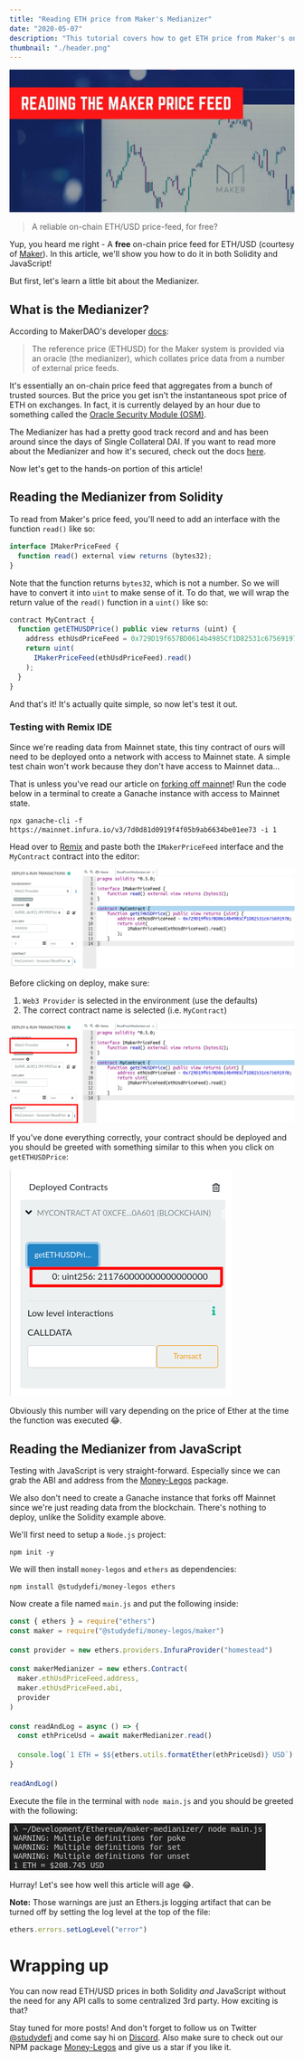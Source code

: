 ```yaml
---
title: "Reading ETH price from Maker's Medianizer"
date: "2020-05-07"
description: "This tutorial covers how to get ETH price from Maker's on-chain Medianizer in both Solidity and Javasript."
thumbnail: "./header.png"
---
```


![header image](./header.jpg)

> A reliable on-chain ETH/USD price-feed, for free?

Yup, you heard me right - A **free** on-chain price feed for ETH/USD (courtesy of [Maker](https://makerdao.com/)). In this article, we'll show you how to do it in both Solidity and JavaScript!

But first, let's learn a little bit about the Medianizer.

## What is the Medianizer?

According to MakerDAO's developer [docs](https://developer.makerdao.com/feeds/):

> The reference price (ETHUSD) for the Maker system is provided via an oracle (the medianizer), which collates price data from a number of external price feeds.

It's essentially an on-chain price feed that aggregates from a bunch of trusted sources. But the price you get isn't the instantaneous spot price of ETH on exchanges. In fact, it is currently delayed by an hour due to something called the [Oracle Security Module (OSM)](https://docs.makerdao.com/smart-contract-modules/oracle-module/oracle-security-module-osm-detailed-documentation).

The Medianizer has had a pretty good track record and and has been around since the days of Single Collateral DAI. If you want to read more about the Medianizer and how it's secured, check out the docs [here](https://community-development.makerdao.com/makerdao-mcd-faqs/faqs/oracles).

Now let's get to the hands-on portion of this article!

## Reading the Medianizer from Solidity

To read from Maker's price feed, you'll need to add an interface with the function `read()` like so:

```js
interface IMakerPriceFeed {
  function read() external view returns (bytes32);
}
```

Note that the function returns `bytes32`, which is not a number. So we will have to convert it into `uint` to make sense of it. To do that, we will wrap the return value of the `read()` function in a `uint()` like so:

```js
contract MyContract {
  function getETHUSDPrice() public view returns (uint) {
    address ethUsdPriceFeed = 0x729D19f657BD0614b4985Cf1D82531c67569197B;
    return uint(
      IMakerPriceFeed(ethUsdPriceFeed).read()
    );
  }
}
```

And that's it! It's actually quite simple, so now let's test it out.

### Testing with Remix IDE

Since we're reading data from Mainnet state, this tiny contract of ours will need to be deployed onto a network with access to Mainnet state. A simple test chain won't work because they don't have access to Mainnet data...

That is unless you've read our article on [forking off mainnet](/forking-off-mainnet/)! Run the code below in a terminal to create a Ganache instance with access to Mainnet state.

```shell
npx ganache-cli -f https://mainnet.infura.io/v3/7d0d81d0919f4f05b9ab6634be01ee73 -i 1
```

Head over to [Remix](https://remix.ethereum.org/) and paste both the `IMakerPriceFeed` interface and the `MyContract` contract into the editor:

![remix image](./remix.png)

Before clicking on deploy, make sure:

1. `Web3 Provider` is selected in the environment (use the defaults)
2. The correct contract name is selected (i.e. `MyContract`)

![remix image](./remix_annotated.png)

If you've done everything correctly, your contract should be deployed and you should be greeted with something similar to this when you click on `getETHUSDPrice`:

![remix price output](./remix-price-output.png)

Obviously this number will vary depending on the price of Ether at the time the function was executed 😂.

## Reading the Medianizer from JavaScript

Testing with JavaScript is very straight-forward. Especially since we can grab the ABI and address from the [Money-Legos](https://github.com/studydefi/money-legos/) package.

We also don't need to create a Ganache instance that forks off Mainnet since we're just reading data from the blockchain. There's nothing to deploy, unlike the Solidity example above.

We'll first need to setup a `Node.js` project:

```shell
npm init -y
```

We will then install `money-legos` and `ethers` as dependencies:

```shell
npm install @studydefi/money-legos ethers
```

Now create a file named `main.js` and put the following inside:

```js
const { ethers } = require("ethers")
const maker = require("@studydefi/money-legos/maker")

const provider = new ethers.providers.InfuraProvider("homestead")

const makerMedianizer = new ethers.Contract(
  maker.ethUsdPriceFeed.address,
  maker.ethUsdPriceFeed.abi,
  provider
)

const readAndLog = async () => {
  const ethPriceUsd = await makerMedianizer.read()

  console.log(`1 ETH = $${ethers.utils.formatEther(ethPriceUsd)} USD`)
}

readAndLog()
```

Execute the file in the terminal with `node main.js` and you should be greeted with the following:

![console out](./console-out.png)

Hurray! Let's see how well this article will age 😂.

**Note:** Those warnings are just an Ethers.js logging artifact that can be turned off by setting the log level at the top of the file:

```js
ethers.errors.setLogLevel("error")
```

# Wrapping up

You can now read ETH/USD prices in both Solidity _and_ JavaScript without the need for any API calls to some centralized 3rd party. How exciting is that?

Stay tuned for more posts! And don't forget to follow us on Twitter [@studydefi](https://twitter.com/studydefi) and come say hi on [Discord](https://discord.gg/rBr3U32). Also make sure to check out our NPM package [Money-Legos](https://github.com/studydefi/money-legos/) and give us a star if you like it.
